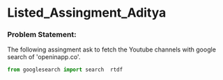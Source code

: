 # Listed_Assingment_Aditya

### Problem Statement:
The following assingment ask to fetch the Youtube channels with google search of 'openinapp.co'. 

```python
from googlesearch import search  rtdf
